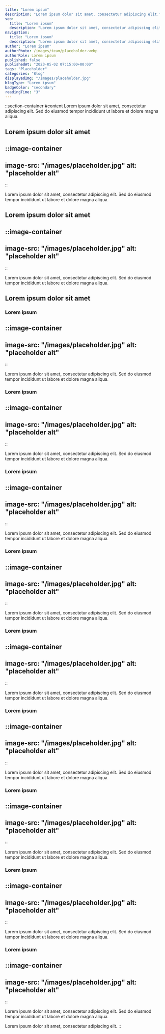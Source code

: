 ```yaml
---
title: "Lorem ipsum"
description: "Lorem ipsum dolor sit amet, consectetur adipiscing elit."
seo:
  title: "Lorem ipsum"
  description: "Lorem ipsum dolor sit amet, consectetur adipiscing elit."
navigation:
  title: "Lorem ipsum"
  description: "Lorem ipsum dolor sit amet, consectetur adipiscing elit."
author: "Lorem ipsum"
authorPhoto: /images/team/placeholder.webp
authorRole: Lorem ipsum
published: false
publishedAt: "2023-05-02 07:15:00+00:00"
tags: "Placeholder"
categories: "Blog"
displayedImg: "/images/placeholder.jpg"
blogType: "Lorem ipsum"
badgeColor: "secondary"
readingTime: "3"
---
```


::section-container
#content
Lorem ipsum dolor sit amet, consectetur adipiscing elit. Sed do eiusmod tempor incididunt ut labore et dolore magna aliqua.

## Lorem ipsum dolor sit amet

::image-container
---
image-src: "/images/placeholder.jpg"
alt: "placeholder alt"
---
::

Lorem ipsum dolor sit amet, consectetur adipiscing elit. Sed do eiusmod tempor incididunt ut labore et dolore magna aliqua.

## Lorem ipsum dolor sit amet

::image-container
---
image-src: "/images/placeholder.jpg"
alt: "placeholder alt"
---
::

Lorem ipsum dolor sit amet, consectetur adipiscing elit. Sed do eiusmod tempor incididunt ut labore et dolore magna aliqua.

## Lorem ipsum dolor sit amet

### Lorem ipsum

::image-container
---
image-src: "/images/placeholder.jpg"
alt: "placeholder alt"
---
::

Lorem ipsum dolor sit amet, consectetur adipiscing elit. Sed do eiusmod tempor incididunt ut labore et dolore magna aliqua.

### Lorem ipsum

::image-container
---
image-src: "/images/placeholder.jpg"
alt: "placeholder alt"
---
::

Lorem ipsum dolor sit amet, consectetur adipiscing elit. Sed do eiusmod tempor incididunt ut labore et dolore magna aliqua.

### Lorem ipsum

::image-container
---
image-src: "/images/placeholder.jpg"
alt: "placeholder alt"
---
::

Lorem ipsum dolor sit amet, consectetur adipiscing elit. Sed do eiusmod tempor incididunt ut labore et dolore magna aliqua.

### Lorem ipsum

::image-container
---
image-src: "/images/placeholder.jpg"
alt: "placeholder alt"
---
::

Lorem ipsum dolor sit amet, consectetur adipiscing elit. Sed do eiusmod tempor incididunt ut labore et dolore magna aliqua.

### Lorem ipsum

::image-container
---
image-src: "/images/placeholder.jpg"
alt: "placeholder alt"
---
::

Lorem ipsum dolor sit amet, consectetur adipiscing elit. Sed do eiusmod tempor incididunt ut labore et dolore magna aliqua.

### Lorem ipsum

::image-container
---
image-src: "/images/placeholder.jpg"
alt: "placeholder alt"
---
::

Lorem ipsum dolor sit amet, consectetur adipiscing elit. Sed do eiusmod tempor incididunt ut labore et dolore magna aliqua.

### Lorem ipsum

::image-container
---
image-src: "/images/placeholder.jpg"
alt: "placeholder alt"
---
::

Lorem ipsum dolor sit amet, consectetur adipiscing elit. Sed do eiusmod tempor incididunt ut labore et dolore magna aliqua.

### Lorem ipsum

::image-container
---
image-src: "/images/placeholder.jpg"
alt: "placeholder alt"
---
::

Lorem ipsum dolor sit amet, consectetur adipiscing elit. Sed do eiusmod tempor incididunt ut labore et dolore magna aliqua.

### Lorem ipsum

::image-container
---
image-src: "/images/placeholder.jpg"
alt: "placeholder alt"
---
::

Lorem ipsum dolor sit amet, consectetur adipiscing elit. Sed do eiusmod tempor incididunt ut labore et dolore magna aliqua.

Lorem ipsum dolor sit amet, consectetur adipiscing elit.
::


